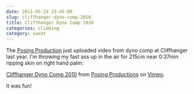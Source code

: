 ```yaml
---
date: 2011-05-24 23:45:00
slug: cliffhanger-dyno-comp-2010
title: Cliffhanger Dyno Comp 2010
categories: climbing
category: sweat
---
```


The [Posing Production](http://www.posingproductions.com/) just uploaded video from dyno comp at Cliffhanger last year. I'm throwing my fast ass up in the air for 215cm near 0:37min ripping skin on right hand palm:

[Cliffhanger Dyno Comp 2010](http://vimeo.com/24160257) from [Posing Productions](http://vimeo.com/user4514680) on [Vimeo](http://vimeo.com).

It was fun!
